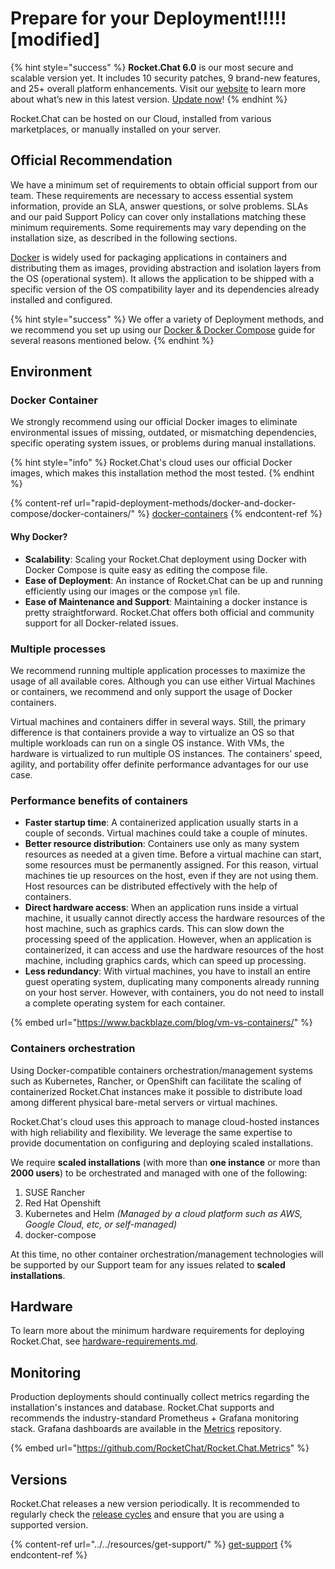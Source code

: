 # Prepare for your Deployment!!!!! [modified]

{% hint style="success" %}
**Rocket.Chat 6.0** is our most secure and scalable version yet. It includes 10 security patches, 9 brand-new features, and 25+ overall platform enhancements. Visit our [website](https://www.rocket.chat/six) to learn more about what’s new in this latest version. [Update now](https://docs.rocket.chat/deploy/updating-rocket.chat)!
{% endhint %}

Rocket.Chat can be hosted on our Cloud, installed from various marketplaces, or manually installed on your server.

## Official Recommendation

We have a minimum set of requirements to obtain official support from our team. These requirements are necessary to access essential system information, provide an SLA, answer questions, or solve problems. SLAs and our paid Support Policy can cover only installations matching these minimum requirements. Some requirements may vary depending on the installation size, as described in the following sections.

[Docker](https://www.docker.com) is widely used for packaging applications in containers and distributing them as images, providing abstraction and isolation layers from the OS (operational system). It allows the application to be shipped with a specific version of the OS compatibility layer and its dependencies already installed and configured.

{% hint style="success" %}
We offer a variety of Deployment methods, and we recommend you set up using our [Docker & Docker Compose](rapid-deployment-methods/docker-and-docker-compose/) guide for several reasons mentioned below.
{% endhint %}

## Environment

### Docker Container

We strongly recommend using our official Docker images to eliminate environmental issues of missing, outdated, or mismatching dependencies, specific operating system issues, or problems during manual installations.

{% hint style="info" %}
Rocket.Chat's cloud uses our official Docker images, which makes this installation method the most tested.
{% endhint %}

{% content-ref url="rapid-deployment-methods/docker-and-docker-compose/docker-containers/" %}
[docker-containers](rapid-deployment-methods/docker-and-docker-compose/docker-containers/)
{% endcontent-ref %}

#### Why Docker?

* **Scalability**: Scaling your Rocket.Chat deployment using Docker with Docker Compose is quite easy as editing the compose file.
* **Ease of Deployment**: An instance of Rocket.Chat can be up and running efficiently using our images or the compose `yml` file.
* **Ease of Maintenance and Support**: Maintaining a docker instance is pretty straightforward. Rocket.Chat offers both official and community support for all Docker-related issues.

### Multiple processes

We recommend running multiple application processes to maximize the usage of all available cores. Although you can use either Virtual Machines or containers, we recommend and only support the usage of Docker containers.

Virtual machines and containers differ in several ways. Still, the primary difference is that containers provide a way to virtualize an OS so that multiple workloads can run on a single OS instance. With VMs, the hardware is virtualized to run multiple OS instances. The containers’ speed, agility, and portability offer definite performance advantages for our use case.

### Performance benefits of containers

* **Faster startup time**: A containerized application usually starts in a couple of seconds. Virtual machines could take a couple of minutes.
* **Better resource distribution**: Containers use only as many system resources as needed at a given time. Before a virtual machine can start, some resources must be permanently assigned. For this reason, virtual machines tie up resources on the host, even if they are not using them. Host resources can be distributed effectively with the help of containers.
* **Direct hardware access**: When an application runs inside a virtual machine, it usually cannot directly access the hardware resources of the host machine, such as graphics cards. This can slow down the processing speed of the application. However, when an application is containerized, it can access and use the hardware resources of the host machine, including graphics cards, which can speed up processing.
* **Less redundancy**: With virtual machines, you have to install an entire guest operating system, duplicating many components already running on your host server. However, with containers, you do not need to install a complete operating system for each container.

{% embed url="https://www.backblaze.com/blog/vm-vs-containers/" %}

### Containers orchestration

Using Docker-compatible containers orchestration/management systems such as Kubernetes, Rancher, or OpenShift can facilitate the scaling of containerized Rocket.Chat instances make it possible to distribute load among different physical bare-metal servers or virtual machines.

Rocket.Chat's cloud uses this approach to manage cloud-hosted instances with high reliability and flexibility. We leverage the same expertise to provide documentation on configuring and deploying scaled installations.

We require **scaled installations** (with more than **one instance** or more than **2000 users**) to be orchestrated and managed with one of the following:

1. SUSE Rancher
2. Red Hat Openshift
3. Kubernetes and Helm _(Managed by a cloud platform such as AWS, Google Cloud, etc, or self-managed)_
4. docker-compose

At this time, no other container orchestration/management technologies will be supported by our Support team for any issues related to **scaled installations**.

## Hardware

To learn more about the minimum hardware requirements for deploying Rocket.Chat, see [hardware-requirements.md](hardware-requirements.md "mention").

## Monitoring

Production deployments should continually collect metrics regarding the installation's instances and database. Rocket.Chat supports and recommends the industry-standard Prometheus + Grafana monitoring stack. Grafana dashboards are available in the [Metrics](https://github.com/RocketChat/Rocket.Chat.Metrics) repository.

{% embed url="https://github.com/RocketChat/Rocket.Chat.Metrics" %}

## Versions

Rocket.Chat releases a new version periodically. It is recommended to regularly check the [release cycles](https://github.com/RocketChat/Rocket.Chat/releases) and ensure that you are using a supported version.

{% content-ref url="../../resources/get-support/" %}
[get-support](../../resources/get-support/)
{% endcontent-ref %}
